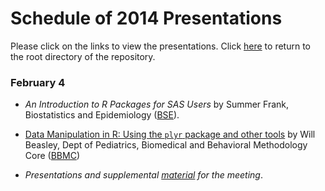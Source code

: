 Schedule of 2014 Presentations
============

Please click on the links to view the presentations. Click [here](./../) to return to the root directory of the repository.

### February 4
 * *An Introduction to R Packages for SAS Users* by Summer Frank, Biostatistics and Epidemiology ([BSE](http://coph.ouhsc.edu/departments/bse/)).
 
 * [Data Manipulation in R: Using the `plyr` package and other tools](./02_February/DataManipulationInR.pptx) by Will Beasley, Dept of Pediatrics, Biomedical and Behavioral Methodology Core ([BBMC](http://ouhsc.edu/BBMC/))
 
 * *Presentations and supplemental [material](./02_February/) for the meeting*.
